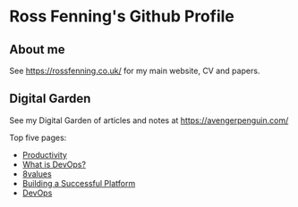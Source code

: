 # Ross Fenning's Github Profile

## About me

See https://rossfenning.co.uk/ for my main website, CV and papers.

## Digital Garden

See my Digital Garden of articles and notes at https://avengerpenguin.com/

Top five pages:

<ul>

<li><a href="https://avengerpenguin.com/productivity/">Productivity</a></li>

<li><a href="https://avengerpenguin.com/what-is-devops/">What is DevOps?</a></li>

<li><a href="https://avengerpenguin.com/8values/">8values</a></li>

<li><a href="https://avengerpenguin.com/building-a-successful-platform/">Building a Successful Platform</a></li>

<li><a href="https://avengerpenguin.com/devops/">DevOps</a></li>

</ul>
